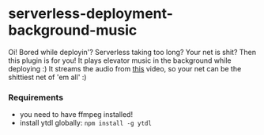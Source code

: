 # serverless-deployment-background-music
Oi! Bored while deployin'? Serverless taking too long? Your net is shit? Then this plugin is for you! It plays elevator music in the background while deploying :)
It streams the audio from [this](https://www.youtube.com/watch?v=6P2_w8fAu4c) video, so your net can be the shittiest net of 'em all' :)

### Requirements
* you need to have ffmpeg installed!
* install ytdl globally: `npm install -g ytdl`
